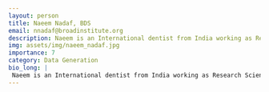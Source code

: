 ```yaml
---
layout: person
title: Naeem Nadaf, BDS
email: nnadaf@broadinstitute.org
description: Naeem is an International dentist from India working as Research Scientist 1 in the Macosko lab. Naeem is working on snRNA seq experiments and he has created and optimized various snRNA seq and ...
img: assets/img/naeem_nadaf.jpg
importance: 7
category: Data Generation
bio_long: |
 Naeem is an International dentist from India working as Research Scientist 1 in the Macosko lab. Naeem is working on snRNA seq experiments and he has created and optimized various snRNA seq and spatial protocols.
---
```

